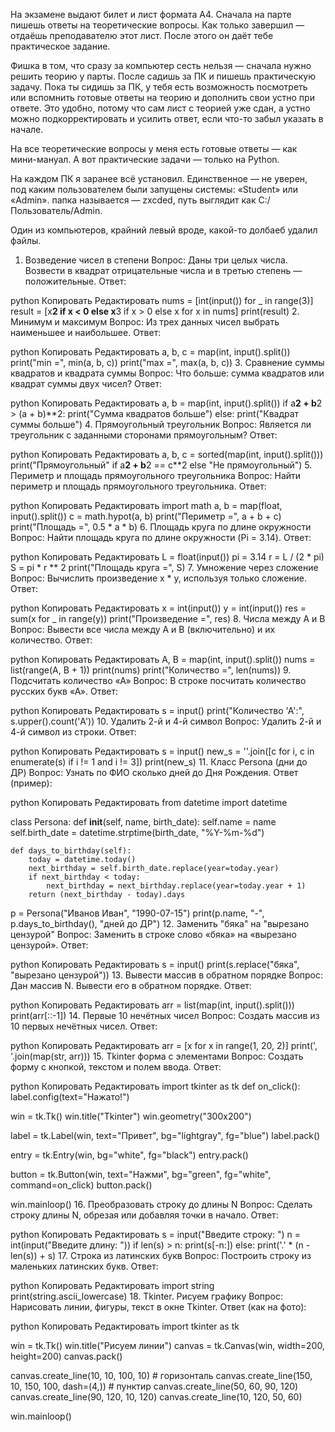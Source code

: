 На экзамене выдают билет и лист формата А4. Сначала на парте пишешь ответы на теоретические вопросы. Как только завершил — отдаёшь преподавателю этот лист. После этого он даёт тебе практическое задание.

Фишка в том, что сразу за компьютер сесть нельзя — сначала нужно решить теорию у парты. После садишь за ПК и пишешь практическую задачу. Пока ты сидишь за ПК, у тебя есть возможность посмотреть или вспомнить готовые ответы на теорию и дополнить свои устно при ответе. Это удобно, потому что сам лист с теорией уже сдан, а устно можно подкорректировать и усилить ответ, если что-то забыл указать в начале.

На все теоретические вопросы у меня есть готовые ответы — как мини-мануал. А вот практические задачи — только на Python.

На каждом ПК я заранее всё установил. Единственное — не уверен, под каким пользователем были запущены системы: «Student» или «Admin». папка называется — zxcded, путь выглядит как C:/Пользователь/Admin.

Один из компьютеров, крайний левый вроде, какой-то долбаеб удалил файлы.


1. Возведение чисел в степени
Вопрос: Даны три целых числа. Возвести в квадрат отрицательные числа и в третью степень — положительные.
Ответ:

python
Копировать
Редактировать
nums = [int(input()) for _ in range(3)]
result = [x**2 if x < 0 else x**3 if x > 0 else x for x in nums]
print(result)
2. Минимум и максимум
Вопрос: Из трех данных чисел выбрать наименьшее и наибольшее.
Ответ:

python
Копировать
Редактировать
a, b, c = map(int, input().split())
print("min =", min(a, b, c))
print("max =", max(a, b, c))
3. Сравнение суммы квадратов и квадрата суммы
Вопрос: Что больше: сумма квадратов или квадрат суммы двух чисел?
Ответ:

python
Копировать
Редактировать
a, b = map(int, input().split())
if a**2 + b**2 > (a + b)**2:
    print("Сумма квадратов больше")
else:
    print("Квадрат суммы больше")
4. Прямоугольный треугольник
Вопрос: Является ли треугольник с заданными сторонами прямоугольным?
Ответ:

python
Копировать
Редактировать
a, b, c = sorted(map(int, input().split()))
print("Прямоугольный" if a**2 + b**2 == c**2 else "Не прямоугольный")
5. Периметр и площадь прямоугольного треугольника
Вопрос: Найти периметр и площадь прямоугольного треугольника.
Ответ:

python
Копировать
Редактировать
import math
a, b = map(float, input().split())
c = math.hypot(a, b)
print("Периметр =", a + b + c)
print("Площадь =", 0.5 * a * b)
6. Площадь круга по длине окружности
Вопрос: Найти площадь круга по длине окружности (Pi = 3.14).
Ответ:

python
Копировать
Редактировать
L = float(input())
pi = 3.14
r = L / (2 * pi)
S = pi * r ** 2
print("Площадь круга =", S)
7. Умножение через сложение
Вопрос: Вычислить произведение x * y, используя только сложение.
Ответ:

python
Копировать
Редактировать
x = int(input())
y = int(input())
res = sum(x for _ in range(y))
print("Произведение =", res)
8. Числа между A и B
Вопрос: Вывести все числа между A и B (включительно) и их количество.
Ответ:

python
Копировать
Редактировать
A, B = map(int, input().split())
nums = list(range(A, B + 1))
print(nums)
print("Количество =", len(nums))
9. Подсчитать количество «А»
Вопрос: В строке посчитать количество русских букв «А».
Ответ:

python
Копировать
Редактировать
s = input()
print("Количество 'А':", s.upper().count('А'))
10. Удалить 2-й и 4-й символ
Вопрос: Удалить 2-й и 4-й символ из строки.
Ответ:

python
Копировать
Редактировать
s = input()
new_s = ''.join([c for i, c in enumerate(s) if i != 1 and i != 3])
print(new_s)
11. Класс Persona (дни до ДР)
Вопрос: Узнать по ФИО сколько дней до Дня Рождения.
Ответ (пример):

python
Копировать
Редактировать
from datetime import datetime

class Persona:
    def __init__(self, name, birth_date):
        self.name = name
        self.birth_date = datetime.strptime(birth_date, "%Y-%m-%d")
        
    def days_to_birthday(self):
        today = datetime.today()
        next_birthday = self.birth_date.replace(year=today.year)
        if next_birthday < today:
            next_birthday = next_birthday.replace(year=today.year + 1)
        return (next_birthday - today).days

p = Persona("Иванов Иван", "1990-07-15")
print(p.name, "-", p.days_to_birthday(), "дней до ДР")
12. Заменить "бяка" на "вырезано цензурой"
Вопрос: Заменить в строке слово «бяка» на «вырезано цензурой».
Ответ:

python
Копировать
Редактировать
s = input()
print(s.replace("бяка", "вырезано цензурой"))
13. Вывести массив в обратном порядке
Вопрос: Дан массив N. Вывести его в обратном порядке.
Ответ:

python
Копировать
Редактировать
arr = list(map(int, input().split()))
print(arr[::-1])
14. Первые 10 нечётных чисел
Вопрос: Создать массив из 10 первых нечётных чисел.
Ответ:

python
Копировать
Редактировать
arr = [x for x in range(1, 20, 2)]
print(', '.join(map(str, arr)))
15. Tkinter форма с элементами
Вопрос: Создать форму с кнопкой, текстом и полем ввода.
Ответ:

python
Копировать
Редактировать
import tkinter as tk
def on_click():
    label.config(text="Нажато!")

win = tk.Tk()
win.title("Tkinter")
win.geometry("300x200")

label = tk.Label(win, text="Привет", bg="lightgray", fg="blue")
label.pack()

entry = tk.Entry(win, bg="white", fg="black")
entry.pack()

button = tk.Button(win, text="Нажми", bg="green", fg="white", command=on_click)
button.pack()

win.mainloop()
16. Преобразовать строку до длины N
Вопрос: Сделать строку длины N, обрезая или добавляя точки в начало.
Ответ:

python
Копировать
Редактировать
s = input("Введите строку: ")
n = int(input("Введите длину: "))
if len(s) > n:
    print(s[-n:])
else:
    print('.' * (n - len(s)) + s)
17. Строка из латинских букв
Вопрос: Построить строку из маленьких латинских букв.
Ответ:

python
Копировать
Редактировать
import string
print(string.ascii_lowercase)
18. Tkinter. Рисуем графику
Вопрос: Нарисовать линии, фигуры, текст в окне Tkinter.
Ответ (как на фото):

python
Копировать
Редактировать
import tkinter as tk

win = tk.Tk()
win.title("Рисуем линии")
canvas = tk.Canvas(win, width=200, height=200)
canvas.pack()

canvas.create_line(10, 10, 100, 10)               # горизонталь
canvas.create_line(150, 10, 150, 100, dash=(4,))  # пунктир
canvas.create_line(50, 60, 90, 120)
canvas.create_line(90, 120, 10, 120)
canvas.create_line(10, 120, 50, 60)

win.mainloop()
